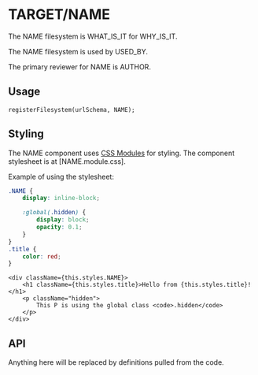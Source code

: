 # TARGET/NAME

The NAME filesystem is WHAT_IS_IT for WHY_IS_IT.

The NAME filesystem is used by USED_BY.

The primary reviewer for NAME is AUTHOR.

## Usage

```tsx
registerFilesystem(urlSchema, NAME);
```

## Styling

The NAME component uses [CSS Modules](https://github.com/css-modules/css-modules) for styling. The component stylesheet is at [NAME.module.css].

Example of using the stylesheet:

```css
.NAME {
	display: inline-block;

	:global(.hidden) {
		display: block;
		opacity: 0.1;
	}
}
.title {
	color: red;
}
```

```tsx
<div className={this.styles.NAME}>
	<h1 className={this.styles.title}>Hello from {this.styles.title}!</h1>
	<p className="hidden">
		This P is using the global class <code>.hidden</code>
	</p>
</div>
```

## API

Anything here will be replaced by definitions pulled from the code.
